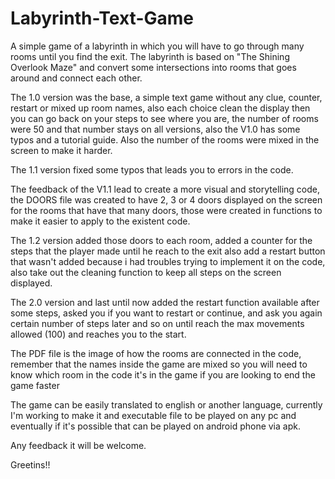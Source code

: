 # Labyrinth-Text-Game
A simple game of a labyrinth in which you will have to go through many rooms until you find the exit.
The labyrinth is based on "The Shining Overlook Maze" and convert some intersections into rooms that goes around and connect each other.

The 1.0 version was the base, a simple text game without any clue, counter, restart or mixed up room names, also each choice clean the display then you can go back on your steps to see where you are, the number of rooms were 50 and that number stays on all versions, also the V1.0 has some typos and a tutorial guide. Also the number of the rooms were mixed in the screen to make it harder.

The 1.1 version fixed some typos that leads you to errors in the code.

The feedback of the V1.1 lead to create a more visual and storytelling code, the DOORS file was created to have 2, 3 or 4 doors displayed on the screen for the rooms that have that many doors, those were created in functions to make it easier to apply to the existent code.

The 1.2 version added those doors to each room, added a counter for the steps that the player made until he reach to the exit also add a restart button that wasn't added because i had troubles trying to implement it on the code, also take out the cleaning function to keep all steps on the screen displayed. 

The 2.0 version and last until now added the restart function available after some steps, asked you if you want to restart or continue, and ask you again certain number of steps later and so on until reach the max movements allowed (100) and reaches you to the start.

The PDF file is the image of how the rooms are connected in the code, remember that the names inside the game are mixed so you will need to know which room in the code it's in the game if you are looking to end the game faster

The game can be easily translated to english or another language, currently I'm working to make it and executable file to be played on any pc and eventually if it's possible that can be played on android phone via apk.

Any feedback it will be welcome.

Greetins!!
